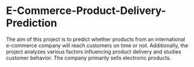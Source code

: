 # E-Commerce-Product-Delivery-Prediction
The aim of this project is to predict whether products from an international e-commerce company will reach customers on time or not. Additionally, the project analyzes various factors influencing product delivery and studies customer behavior. The company primarily sells electronic products.
